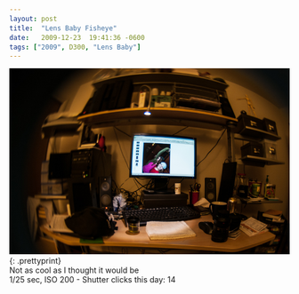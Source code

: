 ```yaml
---
layout: post
title:  "Lens Baby Fisheye"
date:   2009-12-23  19:41:36 -0600
tags: ["2009", D300, "Lens Baby"]
---
```

![:title](/images/2009/2009_1223_DSC3881.jpg)
{: .prettyprint}  
Not as cool as I thought it would be  
1/25 sec, ISO 200 - Shutter clicks this day: 14